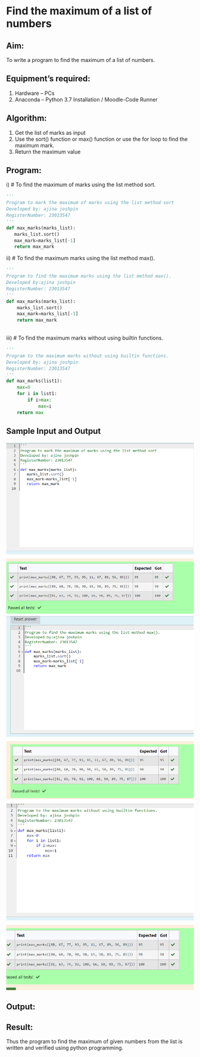 # Find the maximum of a list of numbers
## Aim:
To write a program to find the maximum of a list of numbers.
## Equipment’s required:
1.	Hardware – PCs
2.	Anaconda – Python 3.7 Installation / Moodle-Code Runner
## Algorithm:
1.	Get the list of marks as input
2.	Use the sort() function or max() function or use the for loop to find the maximum mark.
3.	Return the maximum value
## Program:

i)	# To find the maximum of marks using the list method sort.
```Python
''' 
Program to mark the maximum of marks using the list method sort
Developed by: ajina joshpin
RegisterNumber: 23013547
'''
def max_marks(marks_list):
   marks_list.sort()
   max_mark=marks_list[-1]
   return max_mark


```

ii)	# To find the maximum marks using the list method max().
```Python
''' 
Program to find the maximum marks using the list method max().
Developed by:ajina joshpin
RegisterNumber: 23013547
'''
def max_marks(marks_list):
    marks_list.sort()
    max_mark=marks_list[-1]
    return max_mark
  


```

iii) # To find the maximum marks without using builtin functions.
```Python
''' 
Program to the maximum marks without using builtin functions.
Developed by: ajina joshpin
RegisterNumber: 23013547
'''
def max_marks(list1):
    max=0
    for i in list1:
        if i>max:
            max=i
    return max


```
## Sample Input and Output
![output](<maximum ss 1.png>)![output](<maximum ss2.png>)![output](<maximum ss3.png>)

## Output:

## Result:
Thus the program to find the maximum of given numbers from the list is written and verified using python programming.